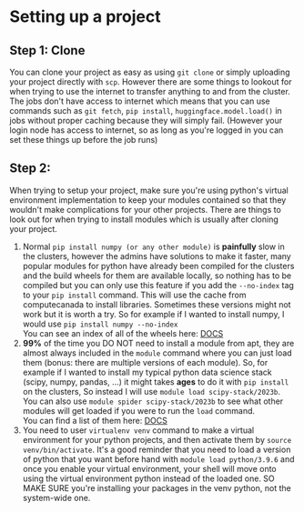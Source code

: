 # Setting up a project


## Step 1: Clone
You can clone your project as easy as using `git clone` or simply uploading your project directly with `scp`. However there are some things to lookout for when trying to use the internet to transfer anything to and from the cluster. The jobs don't have access to internet which means that you can use commands such as `git fetch`, `pip install`, `huggingface.model.load()` in jobs without proper caching because they will simply fail. (However your login node has access to internet, so as long as you're logged in you can set these things up before the job runs)

## Step 2:
When trying to setup your project, make sure you're using python's virtual environment implementation to keep your modules contained so that they wouldn't make complications for your other projects. There are things to look out for when trying to install modules which is usually after cloning your project.

1. Normal `pip install numpy (or any other module)` is **painfully** slow in the clusters, however the admins have solutions to make it faster, many popular modules for python have already been compiled for the clusters and the build wheels for them are available locally, so nothing has to be compiled but you can only use this feature if you add the `--no-index` tag to your `pip install` command. This will use the cache from computecanada to install libraries. Sometimes these versions might not work but it is worth a try. So for example if I wanted to install numpy, I would use `pip install numpy --no-index`\
   You can see an index of all of the wheels here: [DOCS](https://docs.alliancecan.ca/wiki/Available_Python_wheels#Listing_wheel_from_modules)
2. **99%** of the time you DO NOT need to install a module from apt, they are almost always included in the `module` command where you can just load them (bonus: there are multiple versions of each module). So, for example if I wanted to install my typical python data science stack (scipy, numpy, pandas, ...) it might takes **ages** to do it with `pip install` on the clusters, So instead I will use `module load scipy-stack/2023b`. You can also use `module spider scipy-stack/2023b` to see what other modules will get loaded if you were to run the `load` command.\
   You can find a list of them here: [DOCS](https://docs.alliancecan.ca/wiki/Available_software)
3. You need to user `virtualenv venv` command to make a virtual environment for your python projects, and then activate them by `source venv/bin/activate`. It's a good reminder that you need to load a version of python that you want before hand with `module load python/3.9.6` and once you enable your virtual environment, your shell will move onto using the virtual environment python instead of the loaded one. SO MAKE SURE you're installing your packages in the venv python, not the system-wide one.
